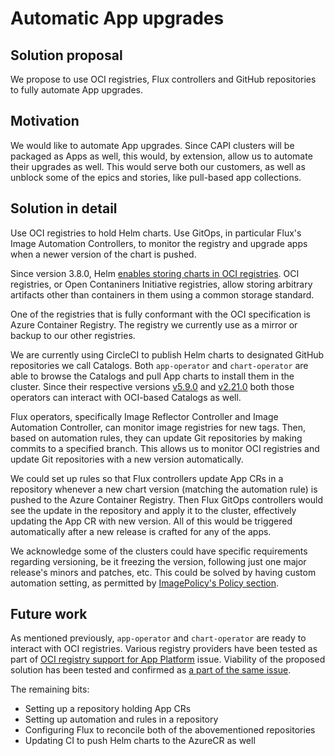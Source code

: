 # Automatic App upgrades

## Solution proposal

We propose to use OCI registries, Flux controllers and GitHub repositories to fully automate App upgrades.

## Motivation

We would like to automate App upgrades. Since CAPI clusters will be packaged as Apps as well, this would, by extension, allow us to automate their upgrades as well. This would serve both our customers, as well as unblock some of the epics and stories, like pull-based app collections.

## Solution in detail

Use OCI registries to hold Helm charts. Use GitOps, in particular Flux's Image Automation Controllers, to monitor the registry and upgrade apps when a newer version of the chart is pushed.

Since version 3.8.0, Helm [enables storing charts in OCI registries](https://helm.sh/blog/storing-charts-in-oci/). OCI registries, or Open Contaniners Initiative registries, allow storing arbitrary artifacts other than containers in them using a common storage standard.

One of the registries that is fully conformant with the OCI specification is Azure Container Registry. The registry we currently use as a mirror or backup to our other registries.

We are currently using CircleCI to publish Helm charts to designated GitHub repositories we call Catalogs. Both `app-operator` and `chart-operator` are able to browse the Catalogs and pull App charts to install them in the cluster. Since their respective versions [v5.9.0](https://github.com/giantswarm/app-operator/blob/master/CHANGELOG.md#590---2022-04-07) and [v2.21.0](https://github.com/giantswarm/chart-operator/blob/master/CHANGELOG.md#2210---2022-04-07) both those operators can interact with OCI-based Catalogs as well.

Flux operators, specifically Image Reflector Controller and Image Automation Controller, can monitor image registries for new tags. Then, based on automation rules, they can update Git repositories by making commits to a specified branch. This allows us to monitor OCI registries and update Git repositories with a new version automatically.

We could set up rules so that Flux controllers update App CRs in a repository whenever a new chart version (matching the automation rule) is pushed to the Azure Container Registry. Then Flux GitOps controllers would see the update in the repository and apply it to the cluster, effectively updating the App CR with new version. All of this would be triggered automatically after a new release is crafted for any of the apps.

We acknowledge some of the clusters could have specific requirements regarding versioning, be it freezing the version, following just one major release's minors and patches, etc. This could be solved by having custom automation setting, as permitted by [ImagePolicy's Policy section](https://fluxcd.io/docs/components/image/imagepolicies/#policy).

## Future work

As mentioned previously, `app-operator` and `chart-operator` are ready to interact with OCI registries. Various registry providers have been tested as part of [OCI registry support for App Platform](https://github.com/giantswarm/roadmap/issues/391) issue. Viability of the proposed solution has been tested and confirmed as [a part of the same issue](https://github.com/giantswarm/roadmap/issues/391#issuecomment-1096522248).

The remaining bits:
- Setting up a repository holding App CRs
- Setting up automation and rules in a repository
- Configuring Flux to reconcile both of the abovementioned repositories
- Updating CI to push Helm charts to the AzureCR as well
